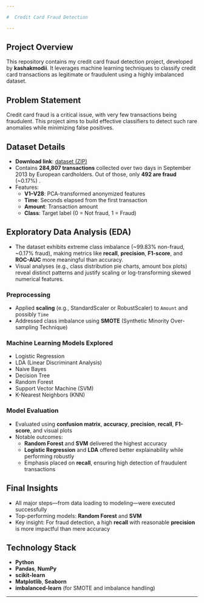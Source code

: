 ```yaml
---

# ​ Credit Card Fraud Detection

---
```


##  Project Overview
This repository contains my credit card fraud detection project, developed by **kashakmodii**. It leverages machine learning techniques to classify credit card transactions as legitimate or fraudulent using a highly imbalanced dataset.


##  Problem Statement
Credit card fraud is a critical issue, with very few transactions being fraudulent. This project aims to build effective classifiers to detect such rare anomalies while minimizing false positives.


##  Dataset Details
- **Download link**: [dataset (ZIP)](https://samatrix-data.s3.ap-south-1.amazonaws.com/ML/creditcard.zip)
- Contains **284,807 transactions** collected over two days in September 2013 by European cardholders. Out of those, only **492 are fraud** (~0.17%) .
- Features:
  - **V1–V28**: PCA-transformed anonymized features
  - **Time**: Seconds elapsed from the first transaction
  - **Amount**: Transaction amount
  - **Class**: Target label (0 = Not fraud, 1 = Fraud) 


##  Exploratory Data Analysis (EDA)
- The dataset exhibits extreme class imbalance (~99.83% non-fraud, ~0.17% fraud), making metrics like **recall**, **precision**, **F1-score**, and **ROC-AUC** more meaningful than accuracy.
- Visual analyses (e.g., class distribution pie charts, amount box plots) reveal distinct patterns and justify scaling or log-transforming skewed numerical features.


### Preprocessing
- Applied **scaling** (e.g., StandardScaler or RobustScaler) to `Amount` and possibly `Time`
- Addressed class imbalance using **SMOTE** (Synthetic Minority Over-sampling Technique)

### Machine Learning Models Explored
- Logistic Regression
- LDA (Linear Discriminant Analysis)
- Naive Bayes
- Decision Tree
- Random Forest
- Support Vector Machine (SVM)
- K-Nearest Neighbors (KNN)

### Model Evaluation
- Evaluated using **confusion matrix**, **accuracy**, **precision**, **recall**, **F1-score**, and visual plots
- Notable outcomes:
  - **Random Forest** and **SVM** delivered the highest accuracy
  - **Logistic Regression** and **LDA** offered better explainability while performing robustly
  - Emphasis placed on **recall**, ensuring high detection of fraudulent transactions


##  Final Insights
- All major steps—from data loading to modeling—were executed successfully
- Top-performing models: **Random Forest** and **SVM**
- Key insight: For fraud detection, a high **recall** with reasonable **precision** is more impactful than mere accuracy


##  Technology Stack
- **Python**
- **Pandas**, **NumPy**
- **scikit-learn**
- **Matplotlib**, **Seaborn**
- **imbalanced-learn** (for SMOTE and imbalance handling)

---
